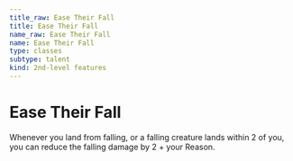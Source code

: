 ```yaml
---
title_raw: Ease Their Fall
title: Ease Their Fall
name_raw: Ease Their Fall
name: Ease Their Fall
type: classes
subtype: talent
kind: 2nd-level features
---
```


# Ease Their Fall

Whenever you land from falling, or a falling creature lands within 2 of you, you can reduce the falling damage by 2 + your Reason.
